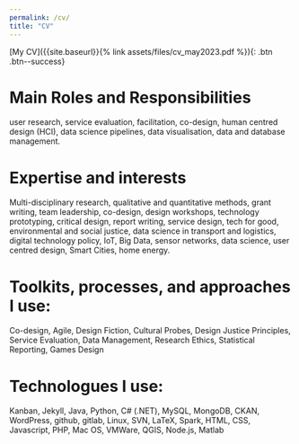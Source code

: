 ```yaml
---
permalink: /cv/
title: "CV"
---
```


[My CV]({{site.baseurl}}{% link assets/files/cv_may2023.pdf %}){: .btn .btn--success}


# Main Roles and Responsibilities
user research, service evaluation, facilitation, co-design, human centred design (HCI), data science pipelines, data visualisation, data and database management.

# Expertise and interests
Multi-disciplinary research, qualitative and quantitative methods, grant writing, team leadership, co-design, design workshops, technology prototyping, critical design, report writing, service design, tech for good, environmental and social justice, data science in transport and logistics, digital technology policy, IoT, Big Data, sensor networks, data science, user centred design, Smart Cities, home energy.

# Toolkits, processes, and approaches I use:
Co-design, Agile, Design Fiction, Cultural Probes, Design Justice Principles, Service Evaluation, Data Management, Research Ethics, Statistical Reporting, Games Design

# Technologues I use:
Kanban, Jekyll, Java, Python, C# (.NET), MySQL, MongoDB, CKAN, WordPress, github, gitlab, Linux, SVN, LaTeX, Spark, HTML, CSS, Javascript, PHP, Mac OS, VMWare, QGIS, Node.js, Matlab